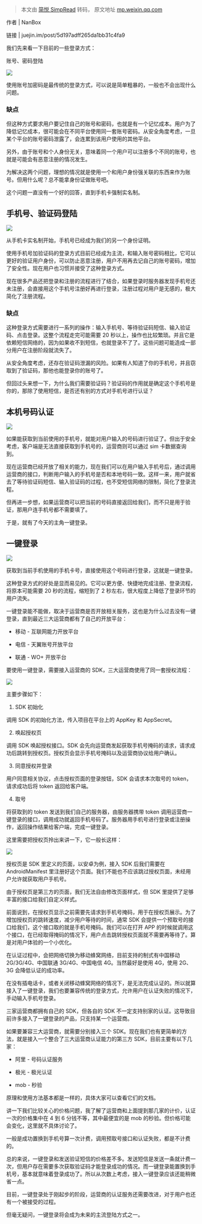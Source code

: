> 本文由 [简悦 SimpRead](http://ksria.com/simpread/) 转码， 原文地址 [mp.weixin.qq.com](https://mp.weixin.qq.com/s?__biz=Mzg2MjEwMjI1Mg==&mid=2247488440&idx=2&sn=818107afc6c7e62ffec4bbecc0f11359&chksm=ce0da43bf97a2d2d1810a6c565e6bc9f38bd757b758a9637a20ff246bba0f9a54a2c3589198e&scene=21#wechat_redirect)

作者 | NanBox

链接 | juejin.im/post/5d197adff265da1bb31c4fa9

我们先来看一下目前的一些登录方式：  

账号、密码登陆

![](https://mmbiz.qpic.cn/mmbiz/oTKHc6F8tshB1yYMYdeWSstxh1LBZokht9FlaMYyI3WCFJ7Dc7D4hRVdZtTvPgaLfeGuJILOicU66sccSE7foOw/640?wx_fmt=other)

使用账号加密码是最传统的登录方式，可以说是简单粗暴的，一般也不会出现什么问题。

### 缺点

但这种方式要求用户要记住自己的账号和密码，也就是有一个记忆成本。用户为了降低记忆成本，很可能会在不同平台使用同一套账号密码。从安全角度考虑，一旦某个平台的账号密码泄露了，会连累到该用户使用的其他平台。

另外，由于账号和个人身份无关，意味着同一个用户可以注册多个不同的账号，也就是可能会有恶意注册的情况发生。

为解决这两个问题，理想的情况就是使用一个和用户身份强关联的东西来作为账号。但用什么呢？总不能拿身份证做账号吧。

这个问题一直没有一个好的回答，直到手机卡强制实名制。

手机号、验证码登陆
---------

![](https://mmbiz.qpic.cn/mmbiz/oTKHc6F8tshB1yYMYdeWSstxh1LBZokhQczaC8qcxCeKMAOPDpgnBleiaP8rojSyQtadicuSPnha7j5uicu3aMgoQ/640?wx_fmt=other)

从手机卡实名制开始，手机号已经成为我们的另一个身份证明。

使用手机号加验证码的登录方式目前已经成为主流，和输入账号密码相比，它可以更好的验证用户身份，可以防止恶意注册，用户不用再去记自己的账号密码，增加了安全性。现在用户也习惯并接受了这种登录方式。

现在很多产品还把登录和注册的流程进行了结合，如果登录时服务器发现手机号还未注册，会直接用这个手机号注册好再进行登录，注册过程对用户是无感的，极大简化了注册流程。

### 缺点

这种登录方式需要进行一系列的操作：输入手机号、等待验证码短信、输入验证码、点击登录。这整个流程走完可能需要 20 秒以上，操作也比较繁琐。并且它是依赖短信网络的，因为如果收不到短信，也就登录不了了。这些问题可能造成一部分用户在注册阶段就流失了。

从安全角度考虑，还存在验证码泄漏的风险。如果有人知道了你的手机号，并且窃取到了验证码，那他也能登录你的账号了。

但回过头来想一下，为什么我们需要验证码？验证码的作用就是确定这个手机号是你的，那除了使用短信，是否还有别的方式对手机号进行认证？

本机号码认证
------

![](https://mmbiz.qpic.cn/mmbiz/oTKHc6F8tshB1yYMYdeWSstxh1LBZokh59uiclvpPdx4zdFaUbBhm8DEsn8Pnc87UxVrdpJs27uCrxMKJL2voGg/640?wx_fmt=other)

如果能获取到当前使用的手机号，就能对用户输入的号码进行验证了。但出于安全考虑，客户端是无法直接获取到手机号的，运营商则可以通过 sim 卡数据查询到。

现在运营商已经开放了相关的能力，现在我们可以在用户输入手机号后，通过调用运营商的接口，判断用户输入的手机号是否和本地号码一致。这样一来，用户就省去了等待验证码短信、输入验证码的过程，也不受短信网络的限制，简化了登录流程。

但再进一步想，如果运营商可以把当前的号码直接返回给我们，而不只是用于验证，那用户连手机号都不需要填了。

于是，就有了今天的主角一键登录。

一键登录
----

![](https://mmbiz.qpic.cn/mmbiz/oTKHc6F8tshB1yYMYdeWSstxh1LBZokhn4UgWJ22pwOyQibOhF0v0p05tOD5oE28t8GicFwA6mM9jZP9v16F2eZA/640?wx_fmt=other)

获取到当前手机使用的手机卡号，直接使用这个号码进行登录，这就是一键登录。

这种登录方式的好处是显而易见的。它可以更方便、快捷地完成注册、登录流程，将原本可能需要 20 秒的流程，缩短到了 2 秒左右，很大程度上降低了登录环节的用户流失。

一键登录能不能做，取决于运营商是否开放相关服务，这也是为什么过去没有一键登录，直到最近三大运营商都有了自己的开放平台：

*   移动 - 互联网能力开放平台
    
*   电信 - 天翼账号开放平台
    
*   联通 - WO+ 开放平台
    

要使用一键登录，需要接入运营商的 SDK，三大运营商使用了同一套授权流程：

![](https://mmbiz.qpic.cn/mmbiz/oTKHc6F8tshB1yYMYdeWSstxh1LBZokhIzOUyoibrDdiaIuAJqffsibaS1v1GlcYCCOn3XG8ZqgA8tfwEcXqCErOQ/640?wx_fmt=other)

主要步骤如下：

1.  SDK 初始化
    

调用 SDK 的初始化方法，传入项目在平台上的 AppKey 和 AppSecret。

2.  唤起授权页
    

调用 SDK 唤起授权接口。SDK 会先向运营商发起获取手机号掩码的请求，请求成功后跳转到授权页。授权页会显示手机号掩码以及运营商协议给用户确认。

3.  同意授权并登录
    

用户同意相关协议，点击授权页面的登录按钮，SDK 会请求本次取号的 token，请求成功后将 token 返回给客户端。

4.  取号
    

将获取到的 token 发送到我们自己的服务器，由服务器携带 token 调用运营商一键登录的接口，调用成功就返回手机号码了。服务器用手机号进行登录或注册操作，返回操作结果给客户端，完成一键登录。

这里需要把授权页拎出来讲一下，它一般长这样：

![](https://mmbiz.qpic.cn/mmbiz/oTKHc6F8tshB1yYMYdeWSstxh1LBZokh9mFicicOnKm5pGj6L6Csbqj3PGHoXzCkZ14EcccPSNZNjYnGdMbqqqyQ/640?wx_fmt=other)

授权页是 SDK 里定义的页面，以安卓为例，接入 SDK 后我们需要在 AndroidManifest 里注册好这个页面。我们不能也不应该跳过授权页面，未经用户允许就获取用户手机号。

由于授权页是第三方的页面，我们无法自由修改页面样式，但 SDK 里提供了足够丰富的接口给我们自定义样式。

前面说到，在授权页显示之前需要先请求到手机号掩码，用于在授权页展示。为了增加授权页的跳转速度，减少用户等待的时间，通常 SDK 会提供一个预取号的接口给我们，这个接口取的就是手机号掩码。我们可以在打开 APP 的时候就调用这个接口，在已经取得掩码的情况下，用户点击跳转授权页面就不需要再等待了。算是对用户体验的一个小优化。

在认证过程中，会把网络切换为移动蜂窝网络，目前支持的制式有中国移动 2G/3G/4G、中国联通 3G/4G、中国电信 4G。当然最好是使用 4G，使用 2G、3G 会降低认证的成功率。

在没有插电话卡，或者关闭移动蜂窝网络的情况下，是无法完成认证的。所以就算接入了一键登录，我们也要兼容传统的登录方式，允许用户在认证失败的情况下，手动输入手机号登录。

三家运营商都拥有自己的 SDK，但各自的 SDK 不一定支持别家的认证。这导致目前许多接入了一键登录的产品，只支持某一个运营商。

如果要兼容三大运营商，就需要分别接入三个 SDK。现在我们也有更简单的方法，就是接入一个整合了三大运营商认证能力的第三方 SDK，目前主要有以下几家：

*   阿里 - 号码认证服务
    
*   极光 - 极光认证
    
*   mob - 秒验
    

原理和使用方法基本都是一样的，具体大家可以查看它们的文档。

讲一下我们比较关心的价格问题，我了解了运营商和上面提到那几家的计价，认证一次的价格集中在 4 到 6 分钱不等，其中最便宜的是 mob 的秒验。但价格可能会变化，这里就不具体讨论了。

一般是成功置换到手机号算一次计费，调用预取号接口和认证失败，都是不计费的。

总的来说，一键登录和发送验证短信的价格差不多。发送短信是发送一条就计费一次，但用户存在需要多次获取验证码才能登录成功的情况。而一键登录能置换到手机号，基本就意味着登录成功了。所以从次数上考虑，接入一键登录应该还能稍微省一点。

目前，一键登录处于刚起步的阶段，运营商的认证服务还需要改进，对于用户也还有一个被接受的过程。

但毫无疑问，一键登录将会成为未来的主流登陆方式之一。